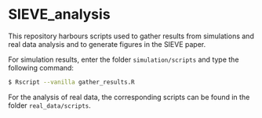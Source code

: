 # SIEVE_analysis

This repository harbours scripts used to gather results from simulations and real data analysis and to generate figures in the SIEVE paper.

For simulation results, enter the folder `simulation/scripts` and type the following command:

```bash
$ Rscript --vanilla gather_results.R
```

For the analysis of real data, the corresponding scripts can be found in the folder `real_data/scripts`.
